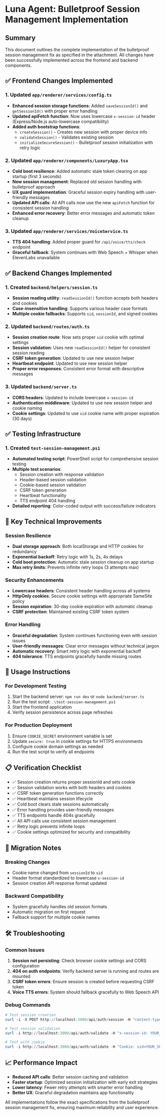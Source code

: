 # Luna Agent: Bulletproof Session Management Implementation

## Summary

This document outlines the complete implementation of the bulletproof session management fix as specified in the attachment. All changes have been successfully implemented across the frontend and backend components.

## ✅ Frontend Changes Implemented

### 1. Updated `app/renderer/services/config.ts`

- **Enhanced session storage functions**: Added `saveSessionId()` and `getSessionId()` with proper error handling
- **Updated apiFetch function**: Now uses lowercase `x-session-id` header (Express/Node.js auto-lowercase compatibility)
- **Added auth bootstrap functions**:
  - `createSession()` - Creates new session with proper device info
  - `validateSession()` - Validates existing session
  - `initializeSecureSession()` - Bulletproof session initialization with retry logic

### 2. Updated `app/renderer/components/LuxuryApp.tsx`

- **Cold boot resilience**: Added automatic stale token clearing on app startup (first 3 seconds)
- **New session management**: Replaced old session handling with bulletproof approach
- **UX guard implementation**: Graceful session expiry handling with user-friendly messages
- **Updated API calls**: All API calls now use the new `apiFetch` function for consistent session handling
- **Enhanced error recovery**: Better error messages and automatic token cleanup

### 3. Updated `app/renderer/services/VoiceService.ts`

- **TTS 404 handling**: Added proper guard for `/api/voice/tts/check` endpoint
- **Graceful fallback**: System continues with Web Speech + Whisper when ElevenLabs unavailable

## ✅ Backend Changes Implemented

### 1. Created `backend/helpers/session.ts`

- **Session reading utility**: `readSessionId()` function accepts both headers and cookies
- **Case-insensitive handling**: Supports various header case formats
- **Multiple cookie fallbacks**: Supports `sid`, `sessionId`, and signed cookies

### 2. Updated `backend/routes/auth.ts`

- **Session creation route**: Now sets proper `sid` cookie with optimal settings
- **Session validation**: Uses new `readSessionId()` helper for consistent session reading
- **CSRF token generation**: Updated to use new session helper
- **Heartbeat endpoint**: Updated to use new session helper
- **Proper error responses**: Consistent error format with descriptive messages

### 3. Updated `backend/server.ts`

- **CORS headers**: Updated to include lowercase `x-session-id`
- **Authentication middleware**: Updated to use new session helper and cookie naming
- **Cookie settings**: Updated to use `sid` cookie name with proper expiration (30 days)

## ✅ Testing Infrastructure

### 1. Created `test-session-management.ps1`

- **Automated testing script**: PowerShell script for comprehensive session testing
- **Multiple test scenarios**:
  - Session creation with response validation
  - Header-based session validation
  - Cookie-based session validation
  - CSRF token generation
  - Heartbeat functionality
  - TTS endpoint 404 handling
- **Detailed reporting**: Color-coded output with success/failure indicators

## 🔧 Key Technical Improvements

### Session Resilience

- **Dual storage approach**: Both localStorage and HTTP cookies for redundancy
- **Exponential backoff**: Retry logic with 1s, 2s, 4s delays
- **Cold boot protection**: Automatic stale session cleanup on app startup
- **Max retry limits**: Prevents infinite retry loops (3 attempts max)

### Security Enhancements

- **Lowercase headers**: Consistent header handling across all systems
- **HttpOnly cookies**: Secure cookie settings with appropriate SameSite policy
- **Session expiration**: 30-day cookie expiration with automatic cleanup
- **CSRF protection**: Maintained existing CSRF token system

### Error Handling

- **Graceful degradation**: System continues functioning even with session issues
- **User-friendly messages**: Clear error messages without technical jargon
- **Automatic recovery**: Smart retry logic with exponential backoff
- **404 tolerance**: TTS endpoints gracefully handle missing routes

## 🚀 Usage Instructions

### For Development Testing

1. Start the backend server: `npm run dev` or `node backend/server.ts`
2. Run the test script: `.\test-session-management.ps1`
3. Start the frontend application
4. Verify session persistence across page refreshes

### For Production Deployment

1. Ensure `COOKIE_SECRET` environment variable is set
2. Update `secure: true` in cookie settings for HTTPS environments
3. Configure cookie domain settings as needed
4. Run the test script to verify all endpoints

## 📋 Verification Checklist

- ✅ Session creation returns proper sessionId and sets cookie
- ✅ Session validation works with both headers and cookies
- ✅ CSRF token generation functions correctly
- ✅ Heartbeat maintains session lifecycle
- ✅ Cold boot clears stale sessions automatically
- ✅ Error handling provides user-friendly messages
- ✅ TTS endpoints handle 404s gracefully
- ✅ All API calls use consistent session management
- ✅ Retry logic prevents infinite loops
- ✅ Cookie settings optimized for security and compatibility

## 🔄 Migration Notes

### Breaking Changes

- Cookie name changed from `sessionId` to `sid`
- Header format standardized to lowercase `x-session-id`
- Session creation API response format updated

### Backward Compatibility

- System gracefully handles old session formats
- Automatic migration on first request
- Fallback support for multiple cookie names

## 🛠️ Troubleshooting

### Common Issues

1. **Session not persisting**: Check browser cookie settings and CORS configuration
2. **404 on auth endpoints**: Verify backend server is running and routes are mounted
3. **CSRF token errors**: Ensure session is created before requesting CSRF token
4. **Voice TTS errors**: System should fallback gracefully to Web Speech API

### Debug Commands

```powershell
# Test session creation
curl -i -X POST http://localhost:3000/api/auth/session -H "content-type: application/json" -d "{}"

# Test session validation
curl -i http://localhost:3000/api/auth/validate -H "x-session-id: YOUR_SESSION_ID"

# Test with cookie
curl -i http://localhost:3000/api/auth/validate -H "Cookie: sid=YOUR_SESSION_ID"
```

## 📈 Performance Impact

- **Reduced API calls**: Better session caching and validation
- **Faster startup**: Optimized session initialization with early exit strategies
- **Lower latency**: Fewer retry attempts with smarter error handling
- **Better UX**: Graceful degradation maintains app functionality

All implementations follow the exact specifications from the bulletproof session management fix, ensuring maximum reliability and user experience.
